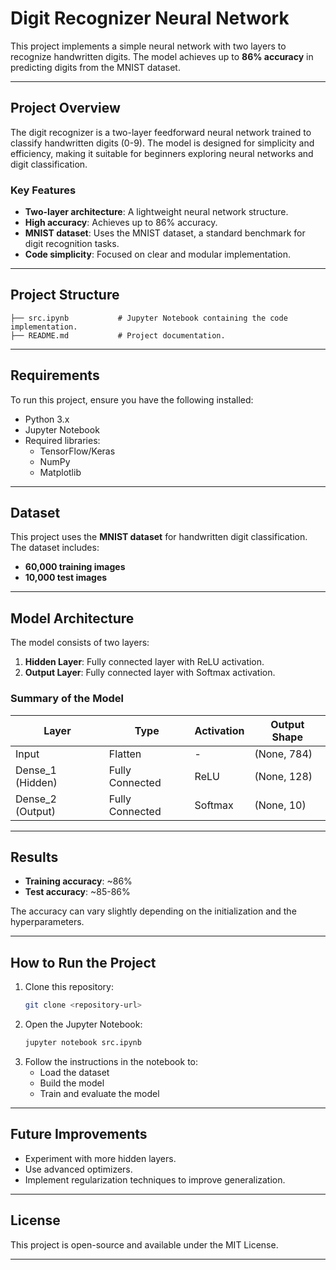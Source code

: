 # Digit Recognizer Neural Network

This project implements a simple neural network with two layers to recognize handwritten digits. The model achieves up to **86% accuracy** in predicting digits from the MNIST dataset.

---

## Project Overview
The digit recognizer is a two-layer feedforward neural network trained to classify handwritten digits (0-9). The model is designed for simplicity and efficiency, making it suitable for beginners exploring neural networks and digit classification.

### Key Features
- **Two-layer architecture**: A lightweight neural network structure.
- **High accuracy**: Achieves up to 86% accuracy.
- **MNIST dataset**: Uses the MNIST dataset, a standard benchmark for digit recognition tasks.
- **Code simplicity**: Focused on clear and modular implementation.

---

## Project Structure
```
├── src.ipynb           # Jupyter Notebook containing the code implementation.
├── README.md           # Project documentation.
```

---

## Requirements
To run this project, ensure you have the following installed:

- Python 3.x
- Jupyter Notebook
- Required libraries:
  - TensorFlow/Keras
  - NumPy
  - Matplotlib


---

## Dataset
This project uses the **MNIST dataset** for handwritten digit classification. The dataset includes:
- **60,000 training images**
- **10,000 test images**

---

## Model Architecture
The model consists of two layers:
1. **Hidden Layer**: Fully connected layer with ReLU activation.
2. **Output Layer**: Fully connected layer with Softmax activation.

### Summary of the Model
| Layer             | Type            | Activation | Output Shape |
|-------------------|-----------------|------------|--------------|
| Input             | Flatten         | -          | (None, 784)  |
| Dense_1 (Hidden)  | Fully Connected | ReLU       | (None, 128)  |
| Dense_2 (Output)  | Fully Connected | Softmax    | (None, 10)   |

---

## Results
- **Training accuracy**: ~86%
- **Test accuracy**: ~85-86%

The accuracy can vary slightly depending on the initialization and the hyperparameters.

---

## How to Run the Project
1. Clone this repository:
   ```bash
   git clone <repository-url>
   ```
2. Open the Jupyter Notebook:
   ```bash
   jupyter notebook src.ipynb
   ```
3. Follow the instructions in the notebook to:
   - Load the dataset
   - Build the model
   - Train and evaluate the model

---

## Future Improvements
- Experiment with more hidden layers.
- Use advanced optimizers.
- Implement regularization techniques to improve generalization.

---

## License
This project is open-source and available under the MIT License.

---
